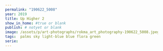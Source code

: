```yaml
---
permalink: "190622_5008"
year: 2019
title: Up Higher 2
show_in_home: #true or blank
publish: # notyet or blank
image: /assets/p/art-photographs/rokma_art_photography-190622_5008.jpeg
tags:  palms sky light-blue blue flora green
serie:
---
```

